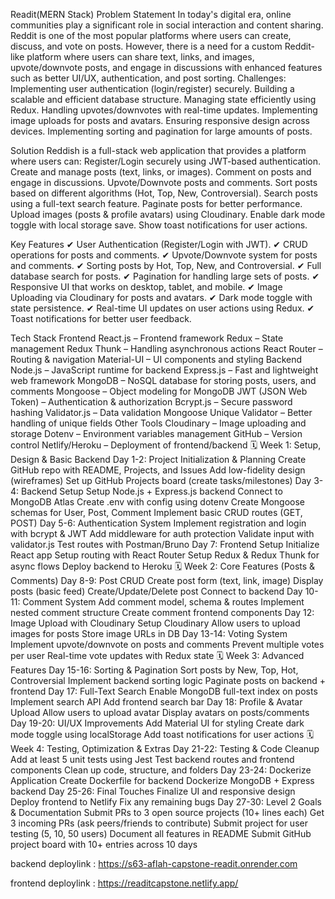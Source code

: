    

   Readit(MERN Stack)
Problem Statement
In today's digital era, online communities play a significant role in social interaction and content sharing. Reddit is one of the most popular platforms where users can create, discuss, and vote on posts. However, there is a need for a custom Reddit-like platform where users can share text, links, and images, upvote/downvote posts, and engage in discussions with enhanced features such as better UI/UX, authentication, and post sorting.
Challenges:
Implementing user authentication (login/register) securely.
Building a scalable and efficient database structure.
Managing state efficiently using Redux.
Handling upvotes/downvotes with real-time updates.
Implementing image uploads for posts and avatars.
Ensuring responsive design across devices.
Implementing sorting and pagination for large amounts of posts.
 
Solution
Reddish is a full-stack web application that provides a platform where users can:
Register/Login securely using JWT-based authentication.
Create and manage posts (text, links, or images).
Comment on posts and engage in discussions.
Upvote/Downvote posts and comments.
Sort posts based on different algorithms (Hot, Top, New, Controversial).
Search posts using a full-text search feature.
Paginate posts for better performance.
Upload images (posts & profile avatars) using Cloudinary.
Enable dark mode toggle with local storage save.
Show toast notifications for user actions.
 
Key Features
✔ User Authentication (Register/Login with JWT).
 ✔ CRUD operations for posts and comments.
 ✔ Upvote/Downvote system for posts and comments.
 ✔ Sorting posts by Hot, Top, New, and Controversial.
 ✔ Full database search for posts.
 ✔ Pagination for handling large sets of posts.
 ✔ Responsive UI that works on desktop, tablet, and mobile.
 ✔ Image Uploading via Cloudinary for posts and avatars.
 ✔ Dark mode toggle with state persistence.
 ✔ Real-time UI updates on user actions using Redux.
 ✔ Toast notifications for better user feedback.
 
Tech Stack
Frontend
React.js – Frontend framework
Redux – State management
Redux Thunk – Handling asynchronous actions
React Router – Routing & navigation
Material-UI – UI components and styling
Backend
Node.js – JavaScript runtime for backend
Express.js – Fast and lightweight web framework
MongoDB – NoSQL database for storing posts, users, and comments
Mongoose – Object modeling for MongoDB
JWT (JSON Web Token) – Authentication & authorization
Bcrypt.js – Secure password hashing
Validator.js – Data validation
Mongoose Unique Validator – Better handling of unique fields
Other Tools
Cloudinary – Image uploading and storage
Dotenv – Environment variables management
GitHub – Version control
Netlify/Heroku – Deployment of frontend/backend
🗓️ Week 1: Setup, Design & Basic Backend
Day 1-2: Project Initialization & Planning
Create GitHub repo with README, Projects, and Issues
Add low-fidelity design (wireframes)
Set up GitHub Projects board (create tasks/milestones)
Day 3-4: Backend Setup
Setup Node.js + Express.js backend
Connect to MongoDB Atlas
Create .env with config using dotenv
Create Mongoose schemas for User, Post, Comment
Implement basic CRUD routes (GET, POST)
Day 5-6: Authentication System
Implement registration and login with bcrypt & JWT
Add middleware for auth protection
Validate input with validator.js
Test routes with Postman/Bruno
Day 7: Frontend Setup
Initialize React app
Setup routing with React Router
Setup Redux & Redux Thunk for async flows
Deploy backend to Heroku
🗓️ Week 2: Core Features (Posts & Comments)
Day 8-9: Post CRUD
Create post form (text, link, image)
Display posts (basic feed)
Create/Update/Delete post
Connect to backend
Day 10-11: Comment System
Add comment model, schema & routes
Implement nested comment structure
Create comment frontend components
Day 12: Image Upload with Cloudinary
Setup Cloudinary
Allow users to upload images for posts
Store image URLs in DB
Day 13-14: Voting System
Implement upvote/downvote on posts and comments
Prevent multiple votes per user
Real-time vote updates with Redux state
🗓️ Week 3: Advanced Features
Day 15-16: Sorting & Pagination
Sort posts by New, Top, Hot, Controversial
Implement backend sorting logic
Paginate posts on backend + frontend
Day 17: Full-Text Search
Enable MongoDB full-text index on posts
Implement search API
Add frontend search bar
Day 18: Profile & Avatar Upload
Allow users to upload avatar
Display avatars on posts/comments
Day 19-20: UI/UX Improvements
Add Material UI for styling
Create dark mode toggle using localStorage
Add toast notifications for user actions
🗓️ Week 4: Testing, Optimization & Extras
Day 21-22: Testing & Code Cleanup
Add at least 5 unit tests using Jest
Test backend routes and frontend components
Clean up code, structure, and folders
Day 23-24: Dockerize Application
Create Dockerfile for backend
Dockerize MongoDB + Express backend
Day 25-26: Final Touches
Finalize UI and responsive design
Deploy frontend to Netlify
Fix any remaining bugs
Day 27-30: Level 2 Goals & Documentation
Submit PRs to 3 open source projects (10+ lines each)
Get 3 incoming PRs (ask peers/friends to contribute)
Submit project for user testing (5, 10, 50 users)
Document all features in README
Submit GitHub project board with 10+ entries across 10 days

backend deploylink : https://s63-aflah-capstone-readit.onrender.com

frontend deploylink : https://readitcapstone.netlify.app/
